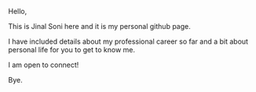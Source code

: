 Hello,

This is Jinal Soni here and it is my personal github page.

I have included details about my professional career so far and a bit about personal life for you to get to know me.

I am open to connect!

Bye.
